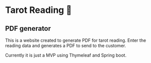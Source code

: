# Tarot Reading 🔮
## PDF generator

This is a website created to generate PDF for tarot reading. 
Enter the reading data and generates a PDF to send to the customer. 

Currently it is just a MVP using Thymeleaf and Spring boot.
